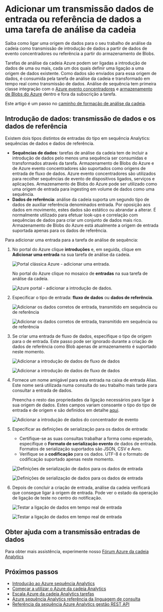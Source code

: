 <properties
    pageTitle="Adicionar uma entrada de dados para as tarefas de análise da cadeia | Microsoft Azure"
    description="Saiba como ligar uma origem de dados para o seu trabalho de análise da cadeia como transmissão de introdução de dados a partir de dados de evento concentradores ou referência a partir do armazenamento no blogue."
    keywords="dados de entrada, transmissão de dados"
    documentationCenter=""
    services="stream-analytics"
    authors="jeffstokes72"
    manager="jhubbard"
    editor="cgronlun"
/>

<tags
    ms.service="stream-analytics"
    ms.devlang="na"
    ms.topic="article"
    ms.tgt_pltfrm="na"
    ms.workload="data-services"
    ms.date="09/26/2016"
    ms.author="jeffstok"
/>


# <a name="add-a-streaming-data-input-or-reference-data-to-a-stream-analytics-job"></a>Adicionar um transmissão dados de entrada ou referência de dados a uma tarefa de análise da cadeia

Saiba como ligar uma origem de dados para o seu trabalho de análise da cadeia como transmissão de introdução de dados a partir de dados de evento concentradores ou referência a partir do armazenamento de Blobs.

Tarefas de análise da cadeia Azure podem ser ligadas a introdução de dados de uma ou mais, cada um dos quais definir uma ligação a uma origem de dados existente. Como dados são enviados para essa origem de dados, é consumida pela tarefa de análise da cadeia e transformado em tempo real como transmissão de dados. Análise de sequência tem primeira classe integração com o [Azure evento concentradores](https://azure.microsoft.com/services/event-hubs/) e [armazenamento de Blobs do Azure](../storage/storage-dotnet-how-to-use-blobs.md) dentro e fora da subscrição a tarefa.

Este artigo é um passo no [caminho de formação de análise da cadeia](/documentation/learning-paths/stream-analytics/).

## <a name="data-input-streaming-data-and-reference-data"></a>Introdução de dados: transmissão de dados e os dados de referência

Existem dois tipos distintos de entradas do tipo em sequência Analytics: sequências de dados e dados de referência.

- **Sequências de dados**: tarefas de análise da cadeia tem de incluir a introdução de dados pelo menos uma sequência ser consumidas e transformados através da tarefa. Armazenamento de Blobs do Azure e de Azure evento concentradores são suportados como origens de entrada de fluxo de dados. Azure evento concentradores são utilizados para recolher sequências de evento de dispositivos ligados, serviços e aplicações. Armazenamento de Blobs do Azure pode ser utilizado como uma origem de entrada para ingesting em volume de dados como uma sequência.  
- **Dados de referência**: análise da cadeia suporta um segundo tipo de dados de auxiliar referência denominados entrada.  Por oposição aos dados em movimento, estes dados são estático ou abrandar a alterar.  É normalmente utilizado para efetuar look-ups e correlação com sequências de dados para criar um conjunto de dados mais rico.  Armazenamento de Blobs do Azure está atualmente a origem de entrada suportada apenas para os dados de referência.  

Para adicionar uma entrada para a tarefa de análise de sequência:

1. No portal do Azure clique **introduções** e, em seguida, clique em **Adicionar uma entrada** na sua tarefa de análise da cadeia.

    ![Portal clássica Azure - adicionar uma entrada.](./media/stream-analytics-add-inputs/1-stream-analytics-add-inputs.png)  

    No portal do Azure clique no mosaico de **entradas** na sua tarefa de análise da cadeia.  

    ![Azure portal - adicionar a introdução de dados.](./media/stream-analytics-add-inputs/7-stream-analytics-add-inputs.png)  

2. Especificar o tipo de entrada: **fluxo de dados** ou **dados de referência**.

    ![Adicionar os dados corretos de entrada, transmitido em sequência ou de referência](./media/stream-analytics-add-inputs/2-stream-analytics-add-inputs.png)  

    ![Adicionar os dados corretos de entrada, transmitido em sequência ou de referência](./media/stream-analytics-add-inputs/8-stream-analytics-add-inputs.png)  

3. Se criar uma entrada de fluxo de dados, especifique o tipo de origem para o de entrada.  Este passo pode ser ignorado durante a criação de dados de referência como Blob apenas de armazenamento é suportado neste momento.

    ![Adicionar a introdução de dados de fluxo de dados](./media/stream-analytics-add-inputs/3-stream-analytics-add-inputs.png)  

    ![Adicionar a introdução de dados de fluxo de dados](./media/stream-analytics-add-inputs/9-stream-analytics-add-inputs.png)  

4. Fornece um nome amigável para esta entrada na caixa de entrada Alias.  Este nome será utilizada numa consulta do seu trabalho mais tarde para consultar a entrada de dados.

    Preencha o resto das propriedades da ligação necessários para ligar à sua origem de dados. Estes campos variam consoante o tipo do tipo de entrada e de origem e são definidos em detalhe [aqui](stream-analytics-create-a-job.md).  

    ![Adicionar a introdução de dados do concentrador de evento](./media/stream-analytics-add-inputs/4-stream-analytics-add-inputs.png)  

5. Especificar as definições de serialização para os dados de entrada:
    - Certifique-se as suas consultas trabalhar a forma como esperado, especifique o **Formato de serialização evento** de dados de entrada.  Formatos de serialização suportados são JSON, CSV e Avro.
    - Verifique se a **codificação** para os dados.  UTF-8 é o formato de codificação suportado apenas neste momento.

    ![Definições de serialização de dados para os dados de entrada](./media/stream-analytics-add-inputs/5-stream-analytics-add-inputs.png)  

    ![Definições de serialização de dados para os dados de entrada](./media/stream-analytics-add-inputs/10-stream-analytics-add-inputs.png)  

6. Depois de concluir a criação de entrada, análise da cadeia verificará que consegue ligar à origem de entrada.  Pode ver o estado da operação de ligação de teste no centro do notificação.

    ![Testar a ligação de dados em tempo real de entrada](./media/stream-analytics-add-inputs/6-stream-analytics-add-inputs.png)  

    ![Testar a ligação de dados em tempo real de entrada](./media/stream-analytics-add-inputs/11-stream-analytics-add-inputs.png)  

## <a name="get-help-with-streaming-data-inputs"></a>Obter ajuda com a transmissão entradas de dados
Para obter mais assistência, experimente nosso [Fórum Azure da cadeia Analytics](https://social.msdn.microsoft.com/Forums/en-US/home?forum=AzureStreamAnalytics)

## <a name="next-steps"></a>Próximos passos

- [Introdução ao Azure sequência Analytics](stream-analytics-introduction.md)
- [Começar a utilizar o Azure da cadeia Analytics](stream-analytics-get-started.md)
- [Escala Azure da cadeia Analytics tarefas](stream-analytics-scale-jobs.md)
- [Azure sequência Analytics referência da linguagem de consulta](https://msdn.microsoft.com/library/azure/dn834998.aspx)
- [Referência da sequência Azure Analytics gestão REST API](https://msdn.microsoft.com/library/azure/dn835031.aspx)
